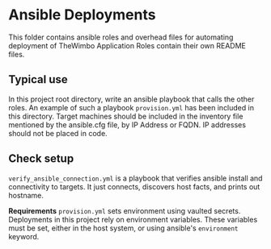# Ansible Deployments
This folder contains ansible roles and overhead files for automating deployment of TheWimbo Application
Roles contain their own README files.

## Typical use
In this project root directory, write an ansible playbook that calls the other roles.
An example of such a playbook ```provision.yml``` has been included in this directory.
Target machines should be included in the inventory file mentioned by the ansible.cfg file, by IP Address or FQDN.
IP addresses should not be placed in code.

## Check setup
```verify_ansible_connection.yml``` is a playbook that verifies ansible install and connectivity to targets.
It just connects, discovers host facts, and prints out hostname.

**Requirements**
`provision.yml` sets environment using vaulted secrets. Deployments in this project rely on environment variables.
These variables must be set, either in the host system, or using ansible's `environment` keyword.